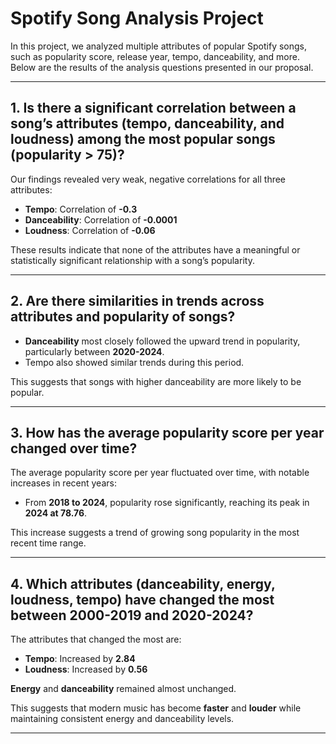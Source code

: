 # Spotify Song Analysis Project

In this project, we analyzed multiple attributes of popular Spotify songs, such as popularity score, release year, tempo, danceability, and more. Below are the results of the analysis questions presented in our proposal.

---

## 1. Is there a significant correlation between a song’s attributes (tempo, danceability, and loudness) among the most popular songs (popularity > 75)?

Our findings revealed very weak, negative correlations for all three attributes:

- **Tempo**: Correlation of **-0.3**
- **Danceability**: Correlation of **-0.0001**
- **Loudness**: Correlation of **-0.06**

These results indicate that none of the attributes have a meaningful or statistically significant relationship with a song’s popularity.

---

## 2. Are there similarities in trends across attributes and popularity of songs?

- **Danceability** most closely followed the upward trend in popularity, particularly between **2020-2024**.
- Tempo also showed similar trends during this period.

This suggests that songs with higher danceability are more likely to be popular.

---

## 3. How has the average popularity score per year changed over time?

The average popularity score per year fluctuated over time, with notable increases in recent years:

- From **2018 to 2024**, popularity rose significantly, reaching its peak in **2024 at 78.76**.

This increase suggests a trend of growing song popularity in the most recent time range.

---

## 4. Which attributes (danceability, energy, loudness, tempo) have changed the most between 2000-2019 and 2020-2024?

The attributes that changed the most are:

- **Tempo**: Increased by **2.84**
- **Loudness**: Increased by **0.56**

**Energy** and **danceability** remained almost unchanged.

This suggests that modern music has become **faster** and **louder** while maintaining consistent energy and danceability levels.

---
